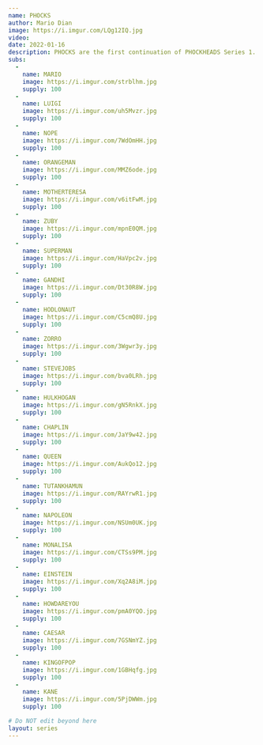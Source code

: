 ```yaml
---
name: PHOCKS
author: Mario Dian
image: https://i.imgur.com/LQg12IQ.jpg
video: 
date: 2022-01-16
description: PHOCKS are the first continuation of PHOCKHEADS Series 1. All hodlers of the grail card will get current and future subs for free!
subs: 
  - 
    name: MARIO
    image: https://i.imgur.com/strblhm.jpg
    supply: 100
  - 
    name: LUIGI
    image: https://i.imgur.com/uh5Mvzr.jpg
    supply: 100
  - 
    name: NOPE
    image: https://i.imgur.com/7WdOmHH.jpg
    supply: 100
  - 
    name: ORANGEMAN
    image: https://i.imgur.com/MMZ6ode.jpg
    supply: 100
  - 
    name: MOTHERTERESA
    image: https://i.imgur.com/v6itFwM.jpg
    supply: 100
  - 
    name: ZUBY
    image: https://i.imgur.com/mpnE0QM.jpg
    supply: 100
  - 
    name: SUPERMAN
    image: https://i.imgur.com/HaVpc2v.jpg
    supply: 100
  - 
    name: GANDHI
    image: https://i.imgur.com/Dt30R8W.jpg
    supply: 100
  - 
    name: HODLONAUT
    image: https://i.imgur.com/C5cmQ8U.jpg
    supply: 100
  - 
    name: ZORRO
    image: https://i.imgur.com/3Wgwr3y.jpg
    supply: 100
  - 
    name: STEVEJOBS
    image: https://i.imgur.com/bva0LRh.jpg
    supply: 100
  - 
    name: HULKHOGAN
    image: https://i.imgur.com/gN5RnkX.jpg
    supply: 100
  - 
    name: CHAPLIN
    image: https://i.imgur.com/JaY9w42.jpg
    supply: 100
  - 
    name: QUEEN
    image: https://i.imgur.com/AukQo12.jpg
    supply: 100
  - 
    name: TUTANKHAMUN
    image: https://i.imgur.com/RAYrwR1.jpg
    supply: 100
  - 
    name: NAPOLEON
    image: https://i.imgur.com/NSUm0UK.jpg
    supply: 100
  - 
    name: MONALISA
    image: https://i.imgur.com/CTSs9PM.jpg
    supply: 100
  - 
    name: EINSTEIN
    image: https://i.imgur.com/Xq2A8iM.jpg
    supply: 100
  - 
    name: HOWDAREYOU
    image: https://i.imgur.com/pmA0YQO.jpg
    supply: 100
  - 
    name: CAESAR
    image: https://i.imgur.com/7GSNmYZ.jpg
    supply: 100
  - 
    name: KINGOFPOP
    image: https://i.imgur.com/1GBHqfg.jpg
    supply: 100
  - 
    name: KANE
    image: https://i.imgur.com/5PjDWWm.jpg
    supply: 100

# Do NOT edit beyond here
layout: series
---
```

